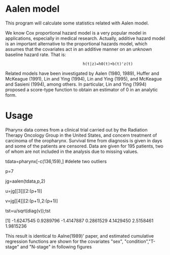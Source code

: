 Aalen model
===================

This program will calculate some statistics related with Aalen model.

We know Cox proportional hazard model is a very popular model in applications, especially in medical research.
Actually, additive hazard model is  an important alternative to the proportional hazards model, which assumes that the covariates act in an additive manner on an unknown baseline hazard rate. That is:

                                      h(t|z)=h0(t)+b(t)'z(t)
                                      
Related models have been investigated by Aalen (1980, 1989), Huffer and McKeague (1991), Lin and Ying (1994), Lin and Ying
(1995), and McKeague and Sasieni (1994), among others. In particular, Lin and Ying (1994)
proposed a score-type function to obtain an estimator of 0 in an analytic form.


Usage
==========
Pharynx data comes from a clinical trial carried out by the Radiation Therapy Oncology Group in the United States, and
concern treatment of carcinoma of the oropharynx. Survival time from diagnosis is given in days and some of the patients are censored. Data are given for 195 patients, two of whom are not included in the analysis due to missing
values.


tdata=pharynx[-c(136,159),]  #delete two outliers

p=7

jg=aalen(tdata,p,2) 

u=jg[[3]][2:(p+1)]  

v=jg[[4]][2:(p+1),2:(p+1)] 

tst=u/sqrt(diag(v));tst  

[1] -1.6247545  0.9289796 -1.4147887  0.2861529  4.1429450  2.5158461  1.9815236


This result is identical to Aalne(1989)' paper, and estimated cumulative regression functions are shown for the covariates "sex", "condition","T-stage" and "N-stage" in following figures








